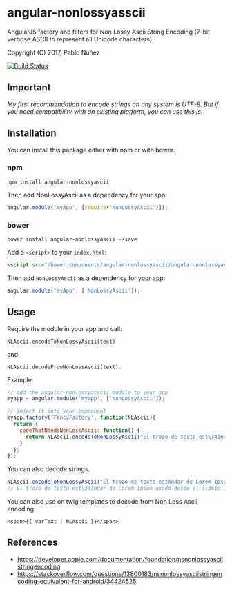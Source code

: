 angular-nonlossyasscii
==============

AngularJS factory and filters for Non Lossy Ascii String Encoding (7-bit verbose ASCII to represent all Unicode characters).

Copyright (C) 2017, Pablo Núñez

[![Build Status](https://travis-ci.org/UEGMobile/angular-nonlossyascii.png?branch=master)](https://travis-ci.org/UEGMobile/angular-nonlossyascii)

## Important

*My first recommendation to encode strings on any system is UTF-8. But if you need compatibility with an existing platform, you can use this js.*

## Installation

You can install this package either with npm or with bower.

### npm

```shell
npm install angular-nonlossyascii
```

Then add NonLossyAscii as a dependency for your app:

```javascript
angular.module('myApp', [require('NonLossyAscii')]);
```

### bower

```shell
bower install angular-nonlossyascii --save
```

Add a `<script>` to your `index.html`:

```html
<script src="/bower_components/angular-nonlossyascii/angular-nonlossyascii.min.js"></script>
```

Then add `NonLossyAscii` as a dependency for your app:

```javascript
angular.module('myApp', ['NonLossyAscii']);
```

## Usage

Require the module in your app and call:

    NLAscii.encodeToNonLossyAscii(text) 

and 

	NLAscii.decodeFromNonLossAscii(text).

Example:

``` javascript
// add the angular-nonlossyasscii module to your app
myapp = angular.module('myapp', ['NonLossyAscii']);

// inject it into your component
myapp.factory('FancyFactory', function(NLAscii){
  return {
    codeThatNeedsNonLossAscii: function() {
      return NLAscii.encodeToNonLossyAscii("El trozo de texto est\341ndar de Lorem Ipsum usado desde el a\361o 1500");
    }
  };
});
```

You can also decode strings.

```javascript
NLAscii.encodeToNonLossyAscii("El trozo de texto estándar de Lorem Ipsum usado desde el año 1500");
// El trozo de texto est\341ndar de Lorem Ipsum usado desde el a\361o 1500
```

You can also use on twig templates to decode from Non Loss Ascii encoding:

```twig
<span>{{ varText | NLAscii }}</span>
```

## References

- https://developer.apple.com/documentation/foundation/nsnonlossyasciistringencoding
- https://stackoverflow.com/questions/13800183/nsnonlossyasciistringencoding-equivalent-for-android/34424525



